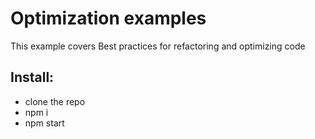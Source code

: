 # Optimization examples

This example covers Best practices for refactoring and optimizing code

## Install:

- clone the repo
- npm i
- npm start

